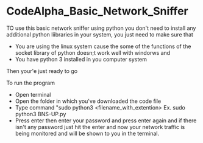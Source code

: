 # CodeAlpha_Basic_Network_Sniffer

TO use this basic network sniffer using python you don't need to install any additional python liibraries in your system, you just need to make sure that
  - You are using the linux system cause the some of the functions of the socket library of python doesn;t work well with windorws and
  - You have python 3 installed in you computer system

Then your'e just ready to go

To run the program 
- Open terminal
- Open the folder in which you've downloaded the code file
- Type command "sudo python3 <filename_with_extention> Ex. sudo python3 BNS-UP.py
- Press enter then enter your password and press enter again and if there isn't any password just hit the enter and now your network traffic is being monitored and will be shown to you in the terminal.
